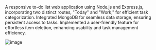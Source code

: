 A responsive to-do list web application using Node.js and Express.js, incorporating two distinct routes, "Today" and "Work," for efficient task categorization. Integrated MongoDB for seamless data storage, ensuring persistent access to tasks. Implemented a user-friendly feature for effortless item deletion, enhancing usability and task management efficiency.

![image](https://github.com/PrajnaVegi/Todo-List/assets/122723735/4ddc4ed5-c4b4-47e9-8ee2-e6b81a6946a8)
